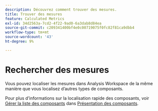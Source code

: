 ```yaml
---
description: Découvrez comment trouver des mesures.
title: Trouver des mesures
feature: Calculated Metrics
exl-id: 34d2563a-7cd2-4f22-9ad0-6a3dab8d84ea
source-git-commit: c209341400bf4e0c00719075f0fc82f81ca9dbb4
workflow-type: tm+mt
source-wordcount: '43'
ht-degree: 9%

---
```


# Rechercher des mesures

Vous pouvez localiser les mesures dans Analysis Workspace de la même manière que vous localisez d’autres types de composants.

Pour plus d’informations sur la localisation rapide des composants, voir [Gérer la liste des composants](/help/components/overview.md#manage-the-component-list) dans [Présentation des composants](/help/components/overview.md).
